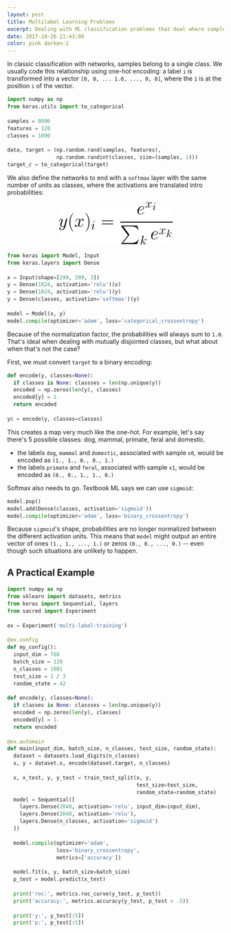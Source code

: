```yaml
---
layout: post
title: Multilabel Learning Problems
excerpt: Dealing with ML classification problems that deal where samples aren't mutually disjointed.
date: 2017-10-26 21:43:00
color: pink darken-2
---
```


In classic classification with networks, samples belong to a single class.
We usually code this relationship using one-hot encoding: a label `i` is
transformed into a vector `[0, 0, ... 1.0, ..., 0, 0]`, where the `1` is at
the position `i` of the vector.

```python
import numpy as np
from keras.utils import to_categorical

samples = 8096
features = 128
classes = 1000

data, target = (np.random.rand(samples, features),
                np.random.randint(classes, size=(samples, 1)))
target_c = to_categorical(target)
```

We also define the networks to end with a `softmax` layer with the same number
of units as classes, where the activations are translated intro probabilities:

<center>
  <figure class="equation">
    <img src="/assets/ml/eq-softmax.png"
         alt="Softmax function" />
  </figure>
</center>

```python
from keras import Model, Input
from keras.layers import Dense

x = Input(shape=[299, 299, 3])
y = Dense(1024, activation='relu')(x)
y = Dense(1024, activation='relu')(y)
y = Dense(classes, activation='softmax')(y)

model = Model(x, y)
model.compile(optimizer='adam', loss='categorical_crossentropy')
```

Because of the normalization factor, the probabilities will always sum to
`1.0`. That's ideal when dealing with mutually disjointed classes, but what
about when that's not the case?

First, we must convert `target` to a binary encoding:

```python
def encode(y, classes=None):
  if classes is None: classses = len(np.unique(y))
  encoded = np.zeros(len(y), classes)
  encoded[y] = 1.
  return encoded

yc = encode(y, classes=classes)
```

This creates a map very much like the one-hot.
For example, let's say there's 5 possible classes:
dog, mammal, primate, feral and domestic.

- the labels `dog`, `mammal` and `domestic`, associated with sample `x0`, would be
  encoded as `(1., 1., 0., 0., 1.)`
- the labels `primate` and `feral`, associated with sample `x1`, would be encoded
  as `(0., 0., 1., 1., 0.)`

Softmax also needs to go. Textbook ML says we can use `sigmoid`:

```python
model.pop()
model.add(Dense(classes, activation='sigmoid'))
model.compile(optimizer='adam', loss='binary_crossentropy')
```

Because `sigmoid`'s shape, probabilities are no longer normalized between
the different activation units. This means that `model` might output an
entire vector of ones `(1., 1., ..., 1.)` or zeros `(0., 0., ..., 0.)` -- even
though such situations are unlikely to happen.

## A Practical Example

```python
import numpy as np
from sklearn import datasets, metrics
from keras import Sequential, layers
from sacred import Experiment

ex = Experiment('multi-label-training')

@ex.config
def my_config():
  input_dim = 768
  batch_size = 128
  n_classes = 1001
  test_size = 1 / 3
  random_state = 42

def encode(y, classes=None):
  if classes is None: classses = len(np.unique(y))
  encoded = np.zeros(len(y), classes)
  encoded[y] = 1.
  return encoded

@ex.automain
def main(input_dim, batch_size, n_classes, test_size, random_state):
  dataset = datasets.load_digits(n_classes)
  x, y = dataset.x, encode(dataset.target, n_classes)

  x, x_test, y, y_test = train_test_split(x, y,
                                          test_size=test_size,
                                          random_state=random_state)
  model = Sequential([
    layers.Dense(2048, activation='relu', input_dim=input_dim),
    layers.Dense(2048, activation='relu'),
    layers.Dense(n_classes, activation='sigmoid')
  ])

  model.compile(optimizer='adam',
                loss='binary_crossentropy',
                metrics=['accuracy'])

  model.fit(x, y, batch_size=batch_size)
  p_test = model.predict(x_test)

  print('roc:', metrics.roc_curve(y_test, p_test))
  print('accuracy:', metrics.accuracy(y_test, p_test > .5))

  print('y:', y_test[:5])
  print('p:', p_test[:5])
```
